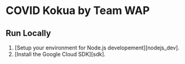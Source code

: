 # COVID Kokua by Team WAP

## Run Locally
1. [Setup your environment for Node.js developement][nodejs_dev].
2. [Install the Google Cloud SDK][sdk].
